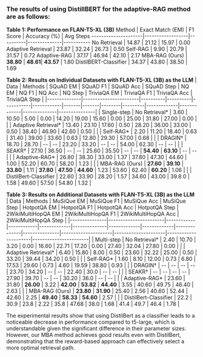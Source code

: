### The results of using DistillBERT for the adaptive-RAG method are as follows:
**Table 1: Performance on FLAN-T5-XL (3B)**
Method               | Exact Match (EM) | F1 Score | Accuracy (%) | Avg Steps
---------------------|------------------|----------|--------------|-----------
No Retrieval         | 14.87           | 21.12    | 15.97        | 0.00
Adaptive Retrieval   | 23.87           | 32.24    | 26.73        | 0.50
Self-RAG             | 9.90            | 20.79    | 31.57        | 0.72
Adaptive-RAG         | 37.17           | 46.94    | 42.10        | 2.17
MBA-RAG (Ours)       | **38.80**       | **48.61**| **43.57**    | 1.80
DistilBERT-Classifier  | 34.37           | 43.80    | 38.50        | 1.69

**Table 2: Results on Individual Datasets with FLAN-T5-XL (3B) as the LLM**
| Data         | Methods               | SQuAD EM | SQuAD F1 | SQuAD Acc | SQuAD Step | NQ EM | NQ F1 | NQ Acc | NQ Step | TriviaQA EM | TriviaQA F1 | TriviaQA Acc | TriviaQA Step |
|--------------|-----------------------|----------|----------|-----------|------------|-------|-------|--------|---------|-------------|-------------|--------------|---------------|
| Single-step  | No Retrieval*         | 3.60     | 10.50    | 5.00      | 0.00       | 14.20 | 19.00 | 15.60  | 0.00    | 25.00       | 31.80       | 27.00        | 0.00          |
|              | Adaptive Retrieval*   | 13.40    | 23.10    | 17.60     | 0.50       | 28.20 | 36.00 | 33.00  | 0.50    | 38.40       | 46.90       | 42.60        | 0.50          |
|              | Self-RAG*             | 2.20     | 11.20    | 18.40     | 0.63       | 31.40 | 39.00 | 33.60  | 0.63    | 12.80       | 29.30       | 57.00        | 0.68          |
|              | DRAGIN†               | 18.70    | 28.70    | --        | --         | 23.20 | 33.20 | --     | --      | 54.00       | 62.30       | --           | --            |
|              | SEAKR†                | 27.10    | 36.50    | --        | --         | 25.60 | 35.50 | --     | --      | **54.40**   | **63.10**   | --           | --            |
|              | Adaptive-RAG*         | 26.80    | 38.30    | 33.00     | 1.37       | 37.80 | 47.30 | 44.60  | 1.00    | 52.20       | 60.70       | 58.20        | 1.23          |
|              | MBA-RAG (Ours)        | **27.60** | **39.10** | **33.80** | 1.11     | **37.80** | **47.50** | **44.60** | 1.23 | 53.60 | 62.40 | **60.20** | 1.06 |
|              | DistilBert-Classifier | 22.60     | 33.90     | 28.20      | 1.57       | 34.60  | 43.00  | 39.8 0  | 1.58    | 49.60        | 57.50        | 54.80         | 1.32          |


**Table 3: Results on Additional Datasets with FLAN-T5-XL (3B) as the LLM**
| Data          | Methods               | MuSiQue EM | MuSiQue F1 | MuSiQue Acc | MuSiQue Step | HotpotQA EM | HotpotQA F1 | HotpotQA Acc | HotpotQA Step | 2WikiMultiHopQA EM | 2WikiMultiHopQA F1 | 2WikiMultiHopQA Acc | 2WikiMultiHopQA Step |
|---------------|-----------------------|------------|------------|-------------|--------------|-------------|-------------|--------------|---------------|---------------------|---------------------|----------------------|-----------------------|
| Multi-step    | No Retrieval*         | 2.40       | 10.70      | 3.20        | 0.00         | 16.60       | 22.71       | 17.20        | 0.00          | 27.40               | 32.04               | 27.80               | 0.00                 |
|               | Adaptive Retrieval*   | 6.40       | 15.80      | 8.00        | 0.50         | 23.60       | 32.22       | 25.00        | 0.50          | 33.20               | 39.44               | 34.20               | 0.50                 |
|               | Self-RAG*             | 1.60       | 8.10       | 12.00       | 0.73         | 6.80        | 17.53       | 29.60        | 0.73          | 4.60                | 19.59               | 38.80               | 0.93                 |
|               | DRAGIN†               | --         | --         | --          | --           | 23.70       | 34.20       | --           | --            | 22.40               | 30.0                | --                  | --                   |
|               | SEAKR†                | --         | --         | --          | --           | 27.90       | 39.70       | --           | --            | 30.20               | 36.0                | --                  | --                   |
|               | Adaptive-RAG*         | 23.60      | 31.80      | **26.00**   | 3.22         | **42.00**   | **53.82**   | **44.40**    | 3.55          | 40.60               | 49.75               | 46.40               | 2.63                 |
|               | MBA-RAG (Ours)        | **23.80**  | **31.90**  | 25.40       | 2.56         | 40.60       | 52.44       | 42.60        | 2.25          | **49.40**           | **58.33**           | **54.60**           | 2.57                 |
|               | DistilBert-Classifier | 22.2       | 30.9       | 23.8        | 2.22         | 35.8        | 47.68       | 38.0         | 1.68          | 41.4                | 49.7                | 46.4                | 1.78                 |

The experimental results show that using DistilBert as a classifier leads to a noticeable decrease in performance compared to t5-large, which is understandable given the significant difference in their parameter sizes. 
However, our MBA method achieves good results even with DistilBert, demonstrating that the reward-based approach can effectively select a more optimal retrieval path.

